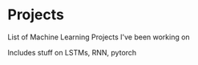 # Projects

List of Machine Learning Projects I've been working on 

Includes stuff on LSTMs, RNN, pytorch
